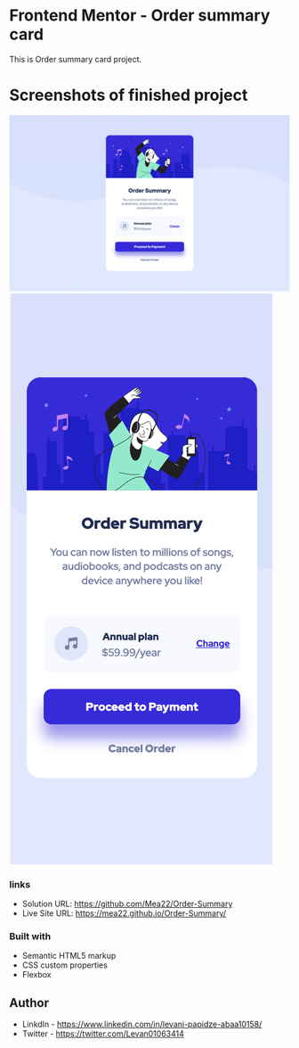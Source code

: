 # Frontend Mentor - Order summary card

This is Order summary card project.

# Screenshots of finished project
 ![](./Screenshot%202023-01-23%20at%2020.38.33.png)
 ![](./Screenshot%202023-01-23%20at%2020.39.27.png)

 ### links
  
- Solution URL: https://github.com/Mea22/Order-Summary
- Live Site URL: https://mea22.github.io/Order-Summary/

### Built with

- Semantic HTML5 markup
- CSS custom properties
- Flexbox

## Author

- LinkdIn - https://www.linkedin.com/in/levani-papidze-abaa10158/
- Twitter - https://twitter.com/Levan01063414